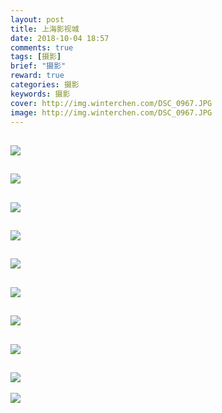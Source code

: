 ```yaml
---
layout: post
title: 上海影视城
date: 2018-10-04 18:57
comments: true
tags: [摄影]
brief: "摄影"
reward: true
categories: 摄影
keywords: 摄影
cover: http://img.winterchen.com/DSC_0967.JPG
image: http://img.winterchen.com/DSC_0967.JPG
---
```


![](http://img.winterchen.com/DSC_0967.JPG)
---

![](http://img.winterchen.com/DSC_0996.JPG)
---

![](http://img.winterchen.com/DSC_1005.JPG)
---

![](http://img.winterchen.com/DSC_1012.JPG)
---

![](http://img.winterchen.com/DSC_1013.JPG)
---

![](http://img.winterchen.com/DSC_1037.JPG)
---

![](http://img.winterchen.com/DSC_1042.JPG)
---

![](http://img.winterchen.com/DSC_1043.JPG)
---

![](http://img.winterchen.com/DSC_1046.JPG)
---

![](http://img.winterchen.com/DSC_1044.JPG)
